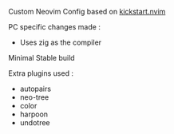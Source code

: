Custom Neovim Config based on [kickstart.nvim](https://github.com/nvim-lua/kickstart.nvim)

PC specific changes made : 
- Uses zig as the compiler

Minimal Stable build

 Extra plugins used :
- autopairs 
- neo-tree
- color
- harpoon
- undotree

